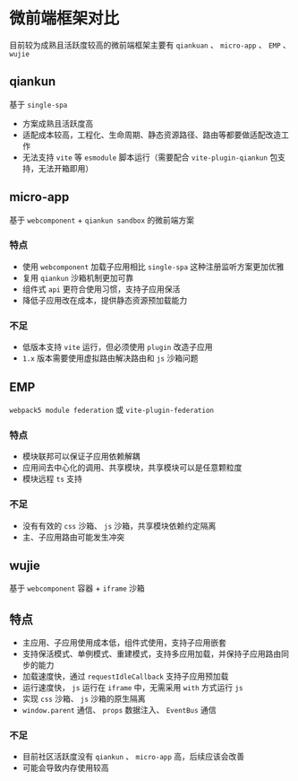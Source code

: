 # 微前端框架对比

目前较为成熟且活跃度较高的微前端框架主要有 `qiankuan` 、 `micro-app` 、 `EMP` 、 `wujie`



## qiankun

基于 `single-spa`

- 方案成熟且活跃度高
- 适配成本较高，工程化、生命周期、静态资源路径、路由等都要做适配改造工作
- 无法支持 `vite` 等 `esmodule` 脚本运行（需要配合 `vite-plugin-qiankun` 包支持，无法开箱即用）



## micro-app

基于 `webcomponent` + `qiankun sandbox` 的微前端方案

### 特点

- 使用 `webcomponent` 加载子应用相比 `single-spa` 这种注册监听方案更加优雅
- 复用 `qiankun` 沙箱机制更加可靠
- 组件式 `api` 更符合使用习惯，支持子应用保活
- 降低子应用改在成本，提供静态资源预加载能力

### 不足

- 低版本支持 `vite` 运行，但必须使用 `plugin` 改造子应用
- `1.x` 版本需要使用虚拟路由解决路由和 `js` 沙箱问题



## EMP

`webpack5 module federation` 或 `vite-plugin-federation`

### 特点

- 模块联邦可以保证子应用依赖解耦
- 应用间去中心化的调用、共享模块，共享模块可以是任意颗粒度
- 模块远程 `ts` 支持

### 不足

- 没有有效的 `css` 沙箱、 `js` 沙箱，共享模块依赖约定隔离
- 主、子应用路由可能发生冲突



## wujie

基于 `webcomponent` 容器 + `iframe` 沙箱

## 特点

- 主应用、子应用使用成本低，组件式使用，支持子应用嵌套
- 支持保活模式、单例模式、重建模式，支持多应用加载，并保持子应用路由同步的能力
- 加载速度快，通过 `requestIdleCallback` 支持子应用预加载
- 运行速度快， `js` 运行在 `iframe` 中，无需采用 `with` 方式运行 `js`
- 实现 `css` 沙箱、 `js` 沙箱的原生隔离
- `window.parent` 通信、 `props` 数据注入、 `EventBus` 通信

### 不足

- 目前社区活跃度没有 `qiankun` 、 `micro-app` 高，后续应该会改善
- 可能会导致内存使用较高